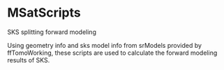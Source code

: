 # MSatScripts
SKS splitting forward modeling

Using geometry info and sks model info from srModels provided by ffTomoWorking, these scripts are used to calculate the forward modeling results of SKS.
